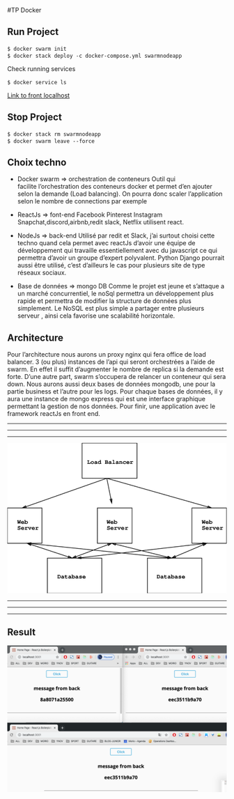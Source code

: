 #TP Docker

## Run Project

``` 
$ docker swarm init
$ docker stack deploy -c docker-compose.yml swarmnodeapp
```
Check running services 

```
$ docker service ls
```

[Link to front localhost](http://localhost:3001/)

## Stop Project

``` 
$ docker stack rm swarmnodeapp
$ docker swarm leave --force
```


## Choix techno

* Docker swarm => orchestration de conteneurs
	Outil qui facilite l’orchestration des conteneurs docker et permet d’en ajouter selon la demande (Load balancing). On pourra donc scaler l’application selon le nombre de connections par exemple

* ReactJs => font-end 
	Facebook Pinterest Instagram Snapchat,discord,airbnb,redit slack, Netflix utilisent react.

* NodeJs => back-end
	Utilisé par redit et Slack, j’ai surtout choisi cette techno quand cela permet avec reactJs d’avoir une équipe de développement qui travaille essentiellement avec du javascript ce qui permettra d’avoir un groupe d’expert polyvalent.
Python Django pourrait aussi être utilisé, c’est d’ailleurs le cas pour plusieurs site de type réseaux sociaux.

* Base de données => mongo DB 
	Comme le projet est jeune et s’attaque a un marché concurrentiel, le noSql permettra un développement plus rapide et permettra de modifier la structure de données plus simplement. Le NoSQL est plus simple a partager entre plusieurs serveur , ainsi cela favorise une scalabilité horizontale.

## Architecture
Pour l’architecture nous aurons un proxy nginx qui fera office de load balancer. 3 (ou plus) instances de l’api qui seront orchestrées a l’aide de swarm. En effet il suffit d’augmenter le nombre de replica si la demande est forte. D’une autre part, swarm s’occupera de relancer un conteneur qui sera down. Nous aurons aussi deux bases de données mongodb, une pour la partie business et l’autre pour les logs. Pour chaque bases de données, il y aura une instance de mongo express qui est une interface graphique permettant la gestion de nos données. Pour finir, une application avec le framework reactJs en front end. 

***
***
***
![Image of Yaktocat](./exemple.png)
***
***
***

## Result

![Image of Yaktocat](./troisApi.png)